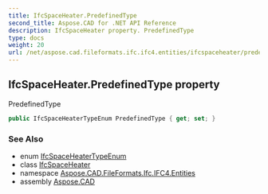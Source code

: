 ```yaml
---
title: IfcSpaceHeater.PredefinedType
second_title: Aspose.CAD for .NET API Reference
description: IfcSpaceHeater property. PredefinedType
type: docs
weight: 20
url: /net/aspose.cad.fileformats.ifc.ifc4.entities/ifcspaceheater/predefinedtype/
---
```

## IfcSpaceHeater.PredefinedType property

PredefinedType

```csharp
public IfcSpaceHeaterTypeEnum PredefinedType { get; set; }
```

### See Also

* enum [IfcSpaceHeaterTypeEnum](../../../aspose.cad.fileformats.ifc.ifc4.types/ifcspaceheatertypeenum/)
* class [IfcSpaceHeater](../)
* namespace [Aspose.CAD.FileFormats.Ifc.IFC4.Entities](../../ifcspaceheater/)
* assembly [Aspose.CAD](../../../)


